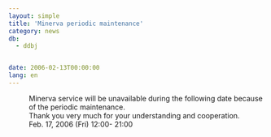 ```yaml
---
layout: simple
title: 'Minerva periodic maintenance'
category: news
db:
  - ddbj


date: 2006-02-13T00:00:00
lang: en
---
```


<dd>Minerva service will be unavailable during the following date because<br> of the periodic maintenance.<br> Thank you very much for your understanding and cooperation.
<dd>Feb. 17, 2006 (Fri) 12:00- 21:00</dd>
</dd>
